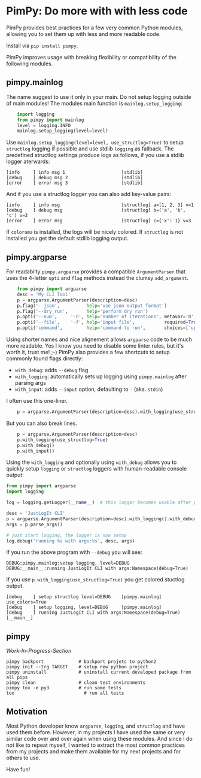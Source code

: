 PimPy: Do more with with less code
==================================

PimPy provides best practices for a few very common Python modules,
allowing you to set them up with less and more readable code.

Install via `pip install pimpy`.

PimPy improves usage with breaking flexibility or compatibility of the
following modules.

pimpy.mainlog
-------------

The name suggest to use it only in your main. Do not setup logging outside of main modules!
The modules main function is `mainlog.setup_logging`:

```python
    import logging
    from pimpy import mainlog
    level = logging.INFO
    mainlog.setup_logging(level=level)
```
Use `mainlog.setup_logging(level=level, use_structlog=True)` to setup `structlog` logging
if possible and use stdlib `logging` as fallback. The predefined structlog settings produce
logs as follows, if you use a stdlib logger aterwards:

    [info     ] info msg 1                     [stdlib]
    [debug    ] debug msg 2                    [stdlib]
    [error    ] error msg 3                    [stdlib]

And if you use a structlog logger you can also add key-value pairs:

    [info     ] info msg                       [structlog] a=[1, 2, 3] v=1
    [debug    ] debug msg                      [structlog] b=('a', 'b', 'c') v=2
    [error    ] error msg                      [structlog] c={'x': 1} v=3

If `colorama` is installed, the logs will be nicely colored.
If `structlog` is not installed you get the default stdlib logging output.

pimpy.argparse
--------------

For readabilty `pimpy.argparse` provides a compatible `ArgumentParser` that uses
the 4-letter `opti` and `flag` methods instead the clumsy `add_argument`.

```python
    from pimpy import argparse
    desc = 'My CLI Tool'
    p = argparse.ArgumentParser(description=desc)
    p.flag('--json',          help='use json output format')
    p.flag('--dry_run',       help='perform dry run')
    p.opti('--num',     '-n', help='number of iterations', metavar='N', type=int, default=1)
    p.opti('--file',    '-f', help='input file',           required=True)
    p.opti('command',         help='command to run',       choices=['upper','lower'])
```

Using shorter names and nice alignement allows `argparse` code to be much more readable.
Yes I know you need to disable some linter rules, but it's worth it, trust me! ;-)
PimPy also provides a few shortcuts to setup commonly found flags directly:

* `with_debug`:   adds `--debug` flag
* `with_logging`: automatically sets up logging using `pimpy.mainlog` after parsing args
* `with_input`:   adds `--input` option, defaulting to `-` (aka. `stdin`)

I often use this one-liner.

```python
    p = argparse.ArgumentParser(description=desc).with_logging(use_structlog=True).with_debug()
```

But you can also break lines.

```python
    p = argparse.ArgumentParser(description=desc)
    p.with_logging(use_structlog=True)
    p.with_debug()
    p.with_input()
```

Using the `with_logging` and optionally using `with_debug` allows you to quickly
setup `logging` or `structlog` loggers with human-readable console output:

```python
from pimpy import argparse
import logging

log = logging.getLogger(__name__)  # this logger becomes usable after parsing args

desc = 'JustLogIt CLI'
p = argparse.ArgumentParser(description=desc).with_logging().with_debug()
args = p.parse_args()

# just start logging, the logger is now setup
log.debug('running %s with args:%s', desc, args)
```

If you run the above program with `--debug` you will see:

    DEBUG:pimpy.mainlog:setup logging, level=DEBUG
    DEBUG:__main__:running JustLogIt CLI with args:Namespace(debug=True)

If you use `p.with_logging(use_structlog=True)` you get colored stuctlog output.

    [debug    ] setup structlog level=DEBUG    [pimpy.mainlog] use_colors=True
    [debug    ] setup logging, level=DEBUG     [pimpy.mainlog]
    [debug    ] running JustLogIt CLI with args:Namespace(debug=True) [__main__]
    
pimpy
-------
*Work-In-Progress-Section*

    pimpy backport             # backport projetc to python2
    pimpy init --trg TARGET    # setup new python project
    pimpy uninstall            # uninstall current developed package from all pips
    pimpy clean                # clean test environments    
    pimpy tox -e py3           # run some tests
    tox                          # run all tests

Motivation
----------
Most Python developer know `argparse`, `logging`, and `structlog` and have
used them before. However, in my projects I have used the same or very similar
code over and over again when using these modules. And since I do not like to
repeat myself, I wanted to extract the most common practices from my projects
and make them available for my next projects and for others to use.

Have fun!

